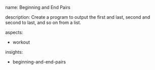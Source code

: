 name: Beginning and End Pairs

description: Create a program to output the first and last, second and second to last, and so on from a list.

aspects:
  - workout

insights:
  - beginning-and-end-pairs